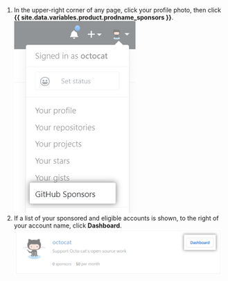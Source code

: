 1. In the upper-right corner of any page, click your profile photo, then click **{{ site.data.variables.product.prodname_sponsors }}**. ![{{ site.data.variables.product.prodname_sponsors }} button](/assets/images/help/sponsors/access-github-sponsors-dashboard.png)
2. If a list of your sponsored and eligible accounts is shown, to the right of your account name, click **Dashboard**. ![Developer sponsors dashboard button](/assets/images/help/sponsors/dev-sponsors-dashboard-button.png)
